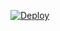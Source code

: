 [![Deploy](https://cdn.wedeploy.com/images/deploy.svg)](https://console.wedeploy.com/deploy?repo=https://github.com/wedeploy-examples/whatsapp-ios-example)
